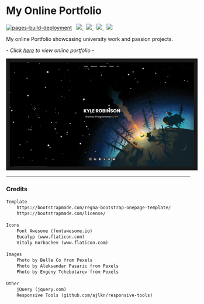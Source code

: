 # My Online Portfolio

[![pages-build-deployment](https://github.com/kyle-robinson/kyle-robinson.github.io/actions/workflows/pages/pages-build-deployment/badge.svg)](https://github.com/kyle-robinson/kyle-robinson.github.io/actions/workflows/pages/pages-build-deployment)
&nbsp;
<a href="https://kyle-robinson.co.uk">
  <img src="https://img.shields.io/static/v1?label=Portfolio&message=View&color=EF8236&style=flat&logo=html5&logoColor=EF8236" />
</a>
&nbsp;
<a href="https://www.linkedin.com/in/kylerobinsongames/">
  <img src="https://img.shields.io/static/v1?label=LinkedIn&message=Connect&color=0077B5&style=flat&logo=linkedin&logoColor=00a8ff" />
</a>
&nbsp;
<a href="https://www.youtube.com/@kylerobinsongames">
  <img src="https://img.shields.io/static/v1?label=YouTube&message=Watch&color=FF0000&style=flat&logo=youtube&logoColor=FF0000" />
</a>
&nbsp;
<a href="https://twitter.com/KyleRobinson42">
  <img src="https://img.shields.io/static/v1?color=1DA1F2&label=Twitter&message=Follow&logo=Twitter&style=flat" />
</a>

My online Portfolio showcasing university work and passion projects.

*- Click <a href="https://www.kyle-robinson.co.uk" target="_blank">here</a> to view online portfolio -*

<img src="assets/img/thumbnail.png" alt="Website Landing Page" border="10" />

---

### Credits

	Template
	    https://bootstrapmade.com/regna-bootstrap-onepage-template/
	    https://bootstrapmade.com/license/

	Icons
	    Font Awesome (fontawesome.io)
	    Eucalyp (www.flaticon.com)
	    Vitaly Gorbachev (www.flaticon.com)

	Images
	    Photo by Belle Co from Pexels
	    Photo by Aleksandar Pasaric from Pexels
	    Photo by Evgeny Tchebotarev from Pexels

	Other
	    jQuery (jquery.com)
	    Responsive Tools (github.com/ajlkn/responsive-tools)

